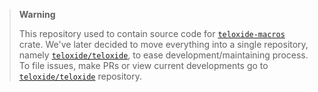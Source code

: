 > **Warning**
> 
> This repository used to contain source code for [`teloxide-macros`] crate.
> We've later decided to move everything into a single repository, namely [`teloxide/teloxide`], to ease development/maintaining process.
> To file issues, make PRs or view current developments go to [`teloxide/teloxide`] repository.
> 
> [`teloxide-macros`]: https://lib.rs/crates/teloxide-macros
> [`teloxide/teloxide`]: https://github.com/teloxide/teloxide
